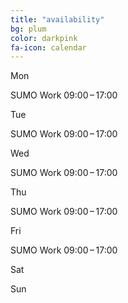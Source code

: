 ```yaml
---
title: "availability"
bg: plum
color: darkpink
fa-icon: calendar
---
```


<div class="wrap">
  <div class="calendar">
    <div class="day">
      <p class="day-name">Mon</p>
      <div class="day-item">
        <span class="day-item-title">SUMO Work</span>
        <span class="day-item-time">09:00&thinsp;&ndash;&thinsp;17:00</span>
      </div>
    </div>
    <div class="day">
      <p class="day-name">Tue</p>
      <div class="day-item">
        <span class="day-item-title">SUMO Work</span>
        <span class="day-item-time">09:00&thinsp;&ndash;&thinsp;17:00</span>
      </div>
    </div>
    <div class="day">
      <p class="day-name">Wed</p>
      <div class="day-item">
        <span class="day-item-title">SUMO Work</span>
        <span class="day-item-time">09:00&thinsp;&ndash;&thinsp;17:00</span>
      </div>
    </div>
    <div class="day">
      <p class="day-name">Thu</p>
      <div class="day-item">
        <span class="day-item-title">SUMO Work</span>
        <span class="day-item-time">09:00&thinsp;&ndash;&thinsp;17:00</span>
      </div>
    </div>
    <div class="day">
      <p class="day-name">Fri</p>
      <div class="day-item">
        <span class="day-item-title">SUMO Work</span>
        <span class="day-item-time">09:00&thinsp;&ndash;&thinsp;17:00</span>
      </div>
    </div>
    <div class="day">
      <p class="day-name">Sat</p>
    </div>
    <div class="day">
      <p class="day-name">Sun</p>       
    </div>
  </div>
</div>
